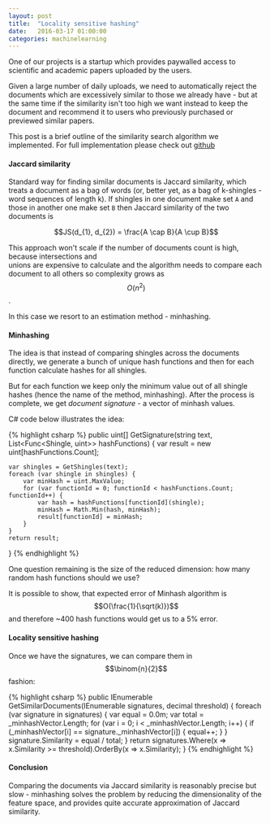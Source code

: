 ```yaml
---
layout: post
title:  "Locality sensitive hashing"
date:   2016-03-17 01:00:00
categories: machinelearning
---
```


One of our projects is a startup which provides paywalled access to scientific and academic 
papers uploaded by the users. 

Given a large number of daily uploads, we need to automatically reject the documents which 
are excessively similar to those we already have - but at the same time if the similarity 
isn't too high we want instead to keep the document and recommend it to users who previously 
purchased or previewed similar papers.

This post is a brief outline of the similarity search algorithm we implemented. For full 
implementation please check out [github](https://github.com/andreister/NAlgo/blob/master/NAlgo/Text/LocalitySensitiveSearch.cs)

#### Jaccard similarity

Standard way for finding similar documents is Jaccard similarity, which treats a document 
as a bag of words (or, better yet, as a bag of k-shingles - word sequences of length k). 
If shingles in one document make set `A` and those in another one make set `B` then Jaccard 
similarity of the two documents is

$$JS(d_{1}, d_{2}) = \frac{A \cap B}{A \cup B}$$ 

This approach won't scale if the number of documents count is high, because intersections and  
unions are expensive to calculate and the algorithm needs to compare each document to all others 
so complexity grows as $$O(n^{2})$$. 

In this case we resort to an estimation method - minhashing.

#### Minhashing

The idea is that instead of comparing shingles across the documents directly, we generate a bunch 
of unique hash functions and then for each function calculate hashes for all shingles. 

But for each function we keep only the minimum value out of all shingle hashes (hence the name 
of the method, minhashing). After the process is complete, we get _document signature_ - a vector 
of minhash values.

C# code below illustrates the idea:

{% highlight csharp %}
public uint[] GetSignature(string text, List<Func<Shingle, uint>> hashFunctions)
{
    var result = new uint[hashFunctions.Count];

    var shingles = GetShingles(text);
    foreach (var shingle in shingles) {
        var minHash = uint.MaxValue;
        for (var functionId = 0; functionId < hashFunctions.Count; functionId++) {
            var hash = hashFunctions[functionId](shingle);
            minHash = Math.Min(hash, minHash);
            result[functionId] = minHash;
        }
    }
    return result;
}
{% endhighlight %}

One question remaining is the size of the reduced dimension: how many random hash functions should we 
use? 

It is possible to show, that expected error of Minhash algorithm is $$O(\frac{1}{\sqrt(k)})$$
and therefore ~400 hash functions would get us to a 5% error.

#### Locality sensitive hashing

Once we have the signatures, we can compare them in $$\binom{n}{2}$$ fashion:

{% highlight csharp %}
public IEnumerable<DocumentSignature> GetSimilarDocuments(IEnumerable<DocumentSignature> signatures, decimal threshold)
{
    foreach (var signature in signatures) {
        var equal = 0.0m;
        var total = _minhashVector.Length;
        for (var i = 0; i < _minhashVector.Length; i++) {
            if (_minhashVector[i] == signature._minhashVector[i]) {
                equal++;
            }
        }
        signature.Similarity = equal / total;
    }
    return signatures.Where(x => x.Similarity >= threshold).OrderBy(x => x.Similarity);
}
{% endhighlight %}

#### Conclusion

Comparing the documents via Jaccard similarity is reasonably precise but slow - minhashing solves 
the problem by reducing the dimensionality of the feature space, and provides quite accurate
approximation of Jaccard similarity.




